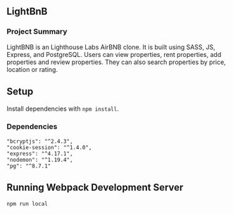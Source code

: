 ## LightBnB

### Project Summary

LightBNB is an Lighthouse Labs AirBNB clone. It is built using SASS, JS, Express, and PostgreSQL. Users can view properties, rent properties, add properties and review properties. They can also search properties by price, location or rating.


## Setup

Install dependencies with `npm install`.

### Dependencies
    "bcryptjs": "^2.4.3",
    "cookie-session": "^1.4.0",
    "express": "^4.17.1",
    "nodemon": "^1.19.4",
    "pg": "^8.7.1"
    
## Running Webpack Development Server
```sh
npm run local
```